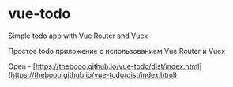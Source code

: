 # vue-todo
Simple todo app with Vue Router and Vuex

Простое todo приложение с использованием Vue Router и Vuex

Open - [https://thebooo.github.io/vue-todo/dist/index.html](https://thebooo.github.io/vue-todo/dist/index.html)
